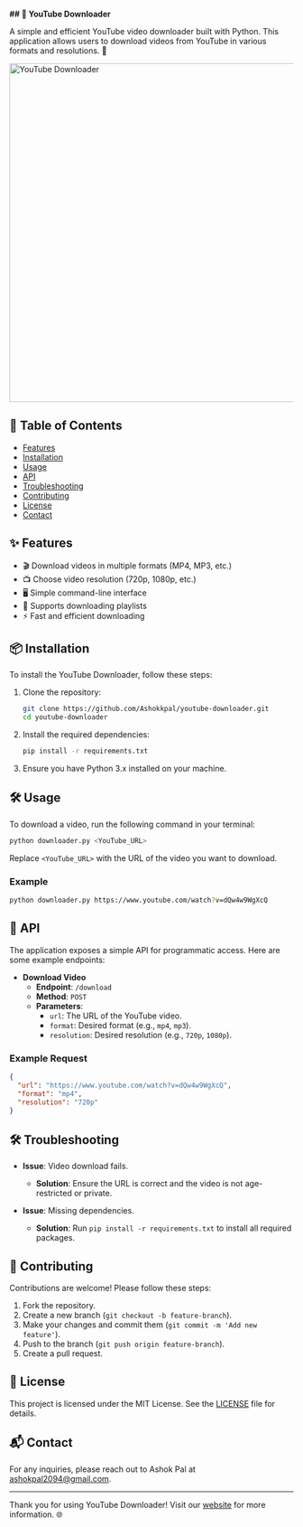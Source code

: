 **## 🎥 YouTube Downloader**

A simple and efficient YouTube video downloader built with Python. This application allows users to download videos from YouTube in various formats and resolutions. 🚀

<img src="https://static.thenounproject.com/png/2132017-200.png" alt="YouTube Downloader" width="600"/> <!-- Replace with your image URL -->

## 🌟 Table of Contents

- [Features](#features)
- [Installation](#installation)
- [Usage](#usage)
- [API](#api)
- [Troubleshooting](#troubleshooting)
- [Contributing](#contributing)
- [License](#license)
- [Contact](#contact)

## ✨ Features

- 🎬 Download videos in multiple formats (MP4, MP3, etc.)
- 📺 Choose video resolution (720p, 1080p, etc.)
- 🖥️ Simple command-line interface
- 📑 Supports downloading playlists
- ⚡ Fast and efficient downloading

## 📦 Installation

To install the YouTube Downloader, follow these steps:

1. Clone the repository:
   ```bash
   git clone https://github.com/Ashokkpal/youtube-downloader.git
   cd youtube-downloader
   ```

2. Install the required dependencies:
   ```bash
   pip install -r requirements.txt
   ```

3. Ensure you have Python 3.x installed on your machine.

## 🛠️ Usage

To download a video, run the following command in your terminal:

```bash
python downloader.py <YouTube_URL>
```

Replace `<YouTube_URL>` with the URL of the video you want to download.

### Example

```bash
python downloader.py https://www.youtube.com/watch?v=dQw4w9WgXcQ
```

## 📡 API

The application exposes a simple API for programmatic access. Here are some example endpoints:

- **Download Video**
  - **Endpoint**: `/download`
  - **Method**: `POST`
  - **Parameters**:
    - `url`: The URL of the YouTube video.
    - `format`: Desired format (e.g., `mp4`, `mp3`).
    - `resolution`: Desired resolution (e.g., `720p`, `1080p`).

### Example Request

```json
{
  "url": "https://www.youtube.com/watch?v=dQw4w9WgXcQ",
  "format": "mp4",
  "resolution": "720p"
}
```

## 🛠️ Troubleshooting

- **Issue**: Video download fails.
  - **Solution**: Ensure the URL is correct and the video is not age-restricted or private.

- **Issue**: Missing dependencies.
  - **Solution**: Run `pip install -r requirements.txt` to install all required packages.

## 🤝 Contributing

Contributions are welcome! Please follow these steps:

1. Fork the repository.
2. Create a new branch (`git checkout -b feature-branch`).
3. Make your changes and commit them (`git commit -m 'Add new feature'`).
4. Push to the branch (`git push origin feature-branch`).
5. Create a pull request.

## 📜 License

This project is licensed under the MIT License. See the [LICENSE](https://github.com/Ashokkpal/youtube-downloader/blob/main/License) file for details.

## 📬 Contact

For any inquiries, please reach out to Ashok Pal at [ashokpal2094@gmail.com](mailto:ashokpal2094@gmail.com).

---

Thank you for using YouTube Downloader! Visit our [website](https://ashokkpal.github.io/youtube-downloader/) for more information. 🌐
```
